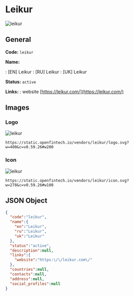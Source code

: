 
# Leikur 
![leikur](https://static.openfintech.io/vendors/leikur/logo.svg?w=400&c=v0.59.26#w200)  

## General 
 
**Code:** `leikur` 
 
**Name:** 
 
:	[EN] Leikur 
:	[RU] Leikur 
:	[UK] Leikur 
 
**Status:** `active` 
 
**Links:** 
: website [https://leikur.com/](https://leikur.com/) 
 

## Images 

### Logo 
 
![leikur](https://static.openfintech.io/vendors/leikur/logo.svg?w=400&c=v0.59.26#w200)  

```
https://static.openfintech.io/vendors/leikur/logo.svg?w=400&c=v0.59.26#w200
```  

### Icon 
 
![leikur](https://static.openfintech.io/vendors/leikur/icon.svg?w=278&c=v0.59.26#w100)  

```
https://static.openfintech.io/vendors/leikur/icon.svg?w=278&c=v0.59.26#w100
```  

## JSON Object 

```json
{
  "code":"leikur",
  "name":{
    "en":"Leikur",
    "ru":"Leikur",
    "uk":"Leikur"
  },
  "status":"active",
  "description":null,
  "links":{
    "website":"https:\/\/leikur.com\/"
  },
  "countries":null,
  "contacts":null,
  "address":null,
  "social_profiles":null
}
```  
